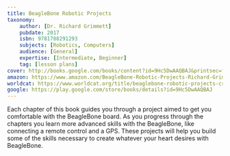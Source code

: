 ```yaml
---
title: BeagleBone Robotic Projects
taxonomy:
	author: [Dr. Richard Grimmett]
	pubdate: 2017
	isbn: 9781788291293
	subjects: [Robotics, Computers]
	audience: [General]
	expertise: [Intermediate, Beginner]
	tag: [lesson plans]
cover: http://books.google.com/books/content?id=9Hc5DwAAQBAJ&printsec=frontcover&img=1&zoom=1&edge=curl&source=gbs_api
amazon: https://www.amazon.com/BeagleBone-Robotic-Projects-Richard-Grimmett/dp/1783559322/ref=sr_1_2?keywords=BeagleBone+Robotic+Projects.&qid=1570650412&sr=8-2
worldcat: https://www.worldcat.org/title/beaglebone-robotic-projects-create-complex-and-exciting-robotic-projects-with-the-beaglebone-blue/oclc/990752523&referer=brief_results
google: https://play.google.com/store/books/details?id=9Hc5DwAAQBAJ
---
```

Each chapter of this book guides you through a project aimed to get you comfortable with the BeagleBone board.  As you progress through the chapters you learn more advanced skills with the BeagleBone, like connecting a remote control and a GPS.  These projects will help you build some of the skills necessary to create whatever your heart desires with BeagleBone.